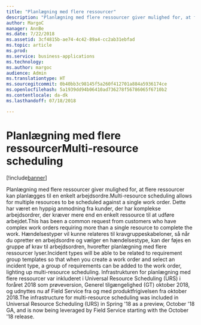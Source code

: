 ```yaml
---
title: "Planlægning med flere ressourcer"
description: "Planlægning med flere ressourcer giver mulighed for, at flere ressourcer kan planlægges til en enkelt arbejdsordre."
author: MargoC
manager: AnnBe
ms.date: 7/22/2018
ms.assetid: 3cf4815b-ae74-4c42-89a4-cc2ab31ebfad
ms.topic: article
ms.prod: 
ms.service: business-applications
ms.technology: 
ms.author: margoc
audience: Admin
ms.translationtype: HT
ms.sourcegitcommit: 0b40bb3c98145f5a260f412701a884a5936174ce
ms.openlocfilehash: 5a1939dd94b06410ad736278f56786065f6710b2
ms.contentlocale: da-dk
ms.lasthandoff: 07/18/2018

---
```

#  <a name="multi-resource-scheduling"></a><span data-ttu-id="840c6-103">Planlægning med flere ressourcer</span><span class="sxs-lookup"><span data-stu-id="840c6-103">Multi-resource scheduling</span></span>


[!include[banner](../../../includes/banner.md)]

<span data-ttu-id="840c6-104">Planlægning med flere ressourcer giver mulighed for, at flere ressourcer kan planlægges til en enkelt arbejdsordre.</span><span class="sxs-lookup"><span data-stu-id="840c6-104">Multi-resource scheduling allows for multiple resources to be scheduled against a single work order.</span></span> <span data-ttu-id="840c6-105">Dette har været en hyppig anmodning fra kunder, der har komplekse arbejdsordrer, der kræver mere end en enkelt ressource til at udføre arbejdet.</span><span class="sxs-lookup"><span data-stu-id="840c6-105">This has been a common request from customers who have complex work orders requiring more than a single resource to complete the work.</span></span> <span data-ttu-id="840c6-106">Hændelsestyper vil kunne relateres til kravgruppeskabeloner, så når du opretter en arbejdsordre og vælger en hændelsestype, kan der føjes en gruppe af krav til arbejdsordren, hvorefter planlægning med flere ressourcer lyser.</span><span class="sxs-lookup"><span data-stu-id="840c6-106">Incident types will be able to be related to requirement group templates so that when you create a work order and select an incident type, a group of requirements can be added to the work order, lighting up multi-resource scheduling.</span></span>  <span data-ttu-id="840c6-107">Infrastrukturen for planlægning med flere ressourcer var inkluderet i Universal Resource Scheduling (URS) i foråret 2018 som prøveversion, Generel tilgængelighed (GT) oktober 2018, og udnyttes nu af Field Service fra og med produktfrigivelsen fra oktober 2018.</span><span class="sxs-lookup"><span data-stu-id="840c6-107">The infrastructure for multi-resource scheduling was included in Universal Resource Scheduling (URS) in Spring '18 as a preview, October '18 GA, and is now being leveraged by Field Service starting with the October '18 release.</span></span>

